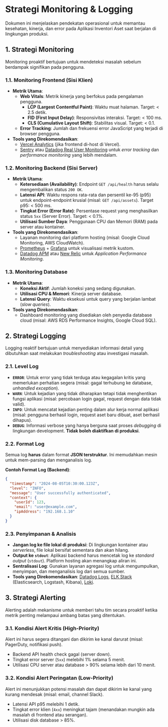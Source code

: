 # Strategi Monitoring & Logging

Dokumen ini menjelaskan pendekatan operasional untuk memantau kesehatan, kinerja, dan error pada Aplikasi Inventori Aset saat berjalan di lingkungan produksi.

## 1. Strategi Monitoring

Monitoring proaktif bertujuan untuk mendeteksi masalah sebelum berdampak signifikan pada pengguna.

### 1.1. Monitoring Frontend (Sisi Klien)

-   **Metrik Utama**:
    -   **Web Vitals**: Metrik kinerja yang berfokus pada pengalaman pengguna.
        -   **LCP (Largest Contentful Paint)**: Waktu muat halaman. Target: < 2.5 detik.
        -   **FID (First Input Delay)**: Responsivitas interaksi. Target: < 100 ms.
        -   **CLS (Cumulative Layout Shift)**: Stabilitas visual. Target: < 0.1.
    -   **Error Tracking**: Jumlah dan frekuensi error JavaScript yang terjadi di browser pengguna.
-   **Tools yang Direkomendasikan**:
    -   [Vercel Analytics](https://vercel.com/analytics) (jika frontend di-host di Vercel).
    -   [Sentry](https://sentry.io/) atau [Datadog Real User Monitoring](https://www.datadoghq.com/product/real-user-monitoring/) untuk _error tracking_ dan _performance monitoring_ yang lebih mendalam.

### 1.2. Monitoring Backend (Sisi Server)

-   **Metrik Utama**:
    -   **Ketersediaan (Availability)**: Endpoint `GET /api/health` harus selalu mengembalikan status `200 OK`.
    -   **Latensi API**: Waktu respons rata-rata dan persentil ke-95 (p95) untuk endpoint-endpoint krusial (misal: `GET /api/assets`). Target p95: < 500 ms.
    -   **Tingkat Error (Error Rate)**: Persentase request yang menghasilkan status `5xx` (Server Error). Target: < 0.1%.
    -   **Utilisasi Sumber Daya**: Penggunaan CPU dan Memori (RAM) pada server atau kontainer.
-   **Tools yang Direkomendasikan**:
    -   Layanan monitoring dari platform hosting (misal: Google Cloud Monitoring, AWS CloudWatch).
    -   [Prometheus](https://prometheus.io/) + [Grafana](https://grafana.com/) untuk visualisasi metrik kustom.
    -   [Datadog APM](https://www.datadoghq.com/product/apm/) atau [New Relic](https://newrelic.com/) untuk _Application Performance Monitoring_.

### 1.3. Monitoring Database

-   **Metrik Utama**:
    -   **Koneksi Aktif**: Jumlah koneksi yang sedang digunakan.
    -   **Utilisasi CPU & Memori**: Kinerja server database.
    -   **Latensi Query**: Waktu eksekusi untuk query yang berjalan lambat (_slow queries_).
-   **Tools yang Direkomendasikan**:
    -   Dashboard monitoring yang disediakan oleh penyedia database cloud (misal: AWS RDS Performance Insights, Google Cloud SQL).

## 2. Strategi Logging

Logging reaktif bertujuan untuk menyediakan informasi detail yang dibutuhkan saat melakukan _troubleshooting_ atau investigasi masalah.

### 2.1. Level Log

-   **`ERROR`**: Untuk error yang tidak terduga atau kegagalan kritis yang memerlukan perhatian segera (misal: gagal terhubung ke database, _unhandled exception_).
-   **`WARN`**: Untuk kejadian yang tidak diharapkan tetapi tidak menghentikan fungsi aplikasi (misal: percobaan login gagal, request dengan data tidak valid).
-   **`INFO`**: Untuk mencatat kejadian penting dalam alur kerja normal aplikasi (misal: pengguna berhasil login, request aset baru dibuat, aset berhasil dihapus).
-   **`DEBUG`**: Informasi verbose yang hanya berguna saat proses _debugging_ di lingkungan development. **Tidak boleh diaktifkan di produksi**.

### 2.2. Format Log

Semua log **harus** dalam format **JSON terstruktur**. Ini memudahkan mesin untuk mem-parsing dan menganalisis log.

**Contoh Format Log (Backend)**:
```json
{
  "timestamp": "2024-08-05T10:30:00.123Z",
  "level": "INFO",
  "message": "User successfully authenticated",
  "context": {
    "userId": 123,
    "email": "user@example.com",
    "ipAddress": "192.168.1.10"
  }
}
```

### 2.3. Penyimpanan & Analisis

-   **Jangan log ke file lokal di produksi**: Di lingkungan kontainer atau _serverless_, file lokal bersifat sementara dan akan hilang.
-   **Output ke `stdout`**: Aplikasi backend harus mencetak log ke _standard output_ (`stdout`). Platform hosting akan menangkap aliran ini.
-   **Sentralisasi Log**: Gunakan layanan agregasi log untuk mengumpulkan, menyimpan, dan menganalisis log dari semua sumber.
-   **Tools yang Direkomendasikan**: [Datadog Logs](https://www.datadoghq.com/product/log-management/), [ELK Stack](https://www.elastic.co/what-is/elk-stack) (Elasticsearch, Logstash, Kibana), [Loki](https://grafana.com/oss/loki/).

## 3. Strategi Alerting

Alerting adalah mekanisme untuk memberi tahu tim secara proaktif ketika metrik penting melampaui ambang batas yang ditentukan.

### 3.1. Kondisi Alert Kritis (High-Priority)

Alert ini harus segera ditangani dan dikirim ke kanal darurat (misal: PagerDuty, notifikasi push).

-   Backend API health check gagal (server down).
-   Tingkat error server (`5xx`) melebihi 1% selama 5 menit.
-   Utilisasi CPU server atau database > 90% selama lebih dari 10 menit.

### 3.2. Kondisi Alert Peringatan (Low-Priority)

Alert ini menunjukkan potensi masalah dan dapat dikirim ke kanal yang kurang mendesak (misal: email, channel Slack).

-   Latensi API p95 melebihi 1 detik.
-   Tingkat error klien (`4xx`) meningkat tajam (menandakan mungkin ada masalah di frontend atau serangan).
-   Utilisasi disk database > 85%.
